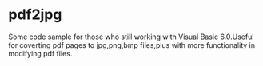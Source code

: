 # pdf2jpg
Some code sample for those who still working with Visual Basic 6.0.Useful for coverting pdf pages to jpg,png,bmp files,plus with more functionality in modifying pdf files.
